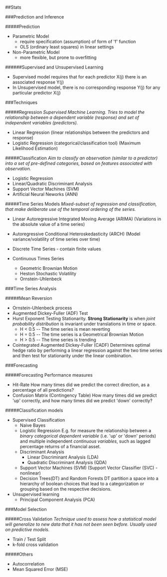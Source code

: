 ##Stats

###Prediction and Inference

#####Prediction

* Parametric Model
    - require specification (assumption) of form of 'f' function 
    - OLS (ordinary least squares) in linear settings
* Non-Parametric Model
    - more flexible, but prone to overfitting

######Supervised and Unsupervised Learning

* Supervised model requires that for each predictor X(j) there is an associated 
  response Y(j)
* In Unsupervised model, there is no corresponding response Y(j) for any
  particular predictor X(j)

###Techniques

#####Regression
*Supervised Machine Learning. Tries to model the relationship between a dependent 
variable (response) and set of independent variables (predictors).*

* Linear Regression (linear relationships between the predictors and response)
* Logistic Regression (categorical/classification tool) (Maximum Likelihood Estimation)

#####Classification
*Aim to classify an observation (similar to a predictor) into a set of pre-defined
categories, based on features associated with observation.*

* Logistic Regression
* Linear/Quadratic Discriminant Analysis
* Support Vector Machines (SVM)
* Artificial Neural Neworks (ANN)

#####Time Series Models
*Mixed-subset of regression and classification, that make deliberate use 
of the temporal ordering of the series.*

* Linear Autoregressive Integrated Moving Average (ARIMA)
  (Variations in the absolute value of a time series)
* Autoregressive Conditional Heteroskedasticity (ARCH)
  (Model variance/volatility of time series over time)

* Discrete Time Series - contain finite values
* Continuous Times Series
    - Geometric Brownian Motion
    - Heston Stochastic Volatility
    - Ornstein-Uhlenbeck

###Time Series Analysis

#####Mean Reversion

* Ornstein-Uhlenbeck process
* Augmented Dickey-Fuller (ADF) Test
* Hurst Exponent
  Testing Stationarity. **Strong Stationarity** is when *joint probability distribution* 
  is invariant under translations in time or space.
    * H < 0.5 -- The time series is mean reverting
    * H = 0.5 -- The time series is a Geometrical Brownian Motion
    * H > 0.5 -- The time series is trending
* Cointegrated Augmented Dickey-Fuller (CADF)
  Determines optimal hedge ratio by performing a linear regression against the two 
  time series and then test for stationarity under the linear combination.

###Forecasting

#####Forecasting Performance measures

* Hit-Rate
  How many times did we predict the correct direction, as a percentage of all predictions?
* Confusion Matrix (Contingency Table)
  How many times did we predict 'up' correctly, and how many times did we 
  predict 'down' correctly?

#####Classification models

* Supervised Classification
  - Naive Bayes
  - Logistic Regression
    E.g. for measure the relationship between a *binary categorical dependent variable* 
    (i.e. 'up' or 'down' periods) and multiple independent *continuous variables*, such as
    lagged percentage returns of a financial asset.
  - Discriminant Analysis
      + Linear Discriminant Analysis (LDA)
      + Quadratic Discriminant Analysis (QDA)
  - Support Vector Machines (SVM) (Support Vector Classifier (SVC) - nonlinear)
  - Decision Trees(DT) and Random Forests
    DT partition a space into a hierarchy of boolean choices that lead to a categorization
    or grouping based on the respective decisions.
* Unsupervised learning
  - Principal Component Analysis (PCA)

###Model Selection

#####Cross Validation
*Technique used to assess how a statistical model will generalize to new data
that it has not been seen before. Usually used on predictive models.*

* Train / Test Split
* k-fold cross validation

#####Others

* Autocorrelation
* Mean Squared Error (MSE)
